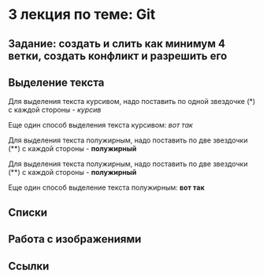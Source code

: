# 3 лекция по теме: Git
## Задание: создать и слить как минимум 4 ветки, создать конфликт и разрешить его 

## Выделение текста 

Для выделения текста курсивом, надо поставить по одной звездочке (*) с каждой стороны - *курсив*

Еще один способ выделения текста курсивом: _вот так_

Для выделения текста полужирным, надо поставить по две звездочки (**) с каждой стороны - **полужирный**

Для выделения текста полужирным, надо поставить по две звездочки (**) с каждой стороны - **полужирный**

Еще один способ выделение текста полужирным: __вот так__

## Списки 

## Работа с изображениями 

## Ссылки